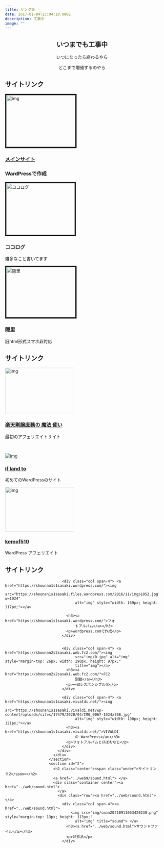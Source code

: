 ```yaml
---
title: リンク集
date: 2017-01-04T15:04:10.000Z
description: 工事中
image: ""
---
```

<h2 style="text-align: center;"><span class="under">いつまでも工事中</span></h2>
      <p style="text-align: center;">いつになったら終わるやら</p>
      <p style="text-align: center;"> どこまで増殖するのやら<strong></strong></p>
      <section id="1" class="gray-back">
        <h2 class="center"><span class="under">サイトリンク</span></h2>
        <div class="container center">
          <div class="row">
            <div class="col span-4"> <a href="http://shounan1s1.wp.xdomain.jp/"><img
                  src="http://shounan1s1.wp.xdomain.jp/wp-content/uploads/2018/04/P1010071.jpg"
                  alt="img" style="width: 226px; height: 169px;" border="4px"></a>
              <h3><a href="http://shounan1s1.wp.xdomain.jp/">メインサイト</a></h3>
              <h3>WardPressで作成</h3>
            </div>
            <div class="col span-4"> <a href="https://shounan-s-sasaki.cocolog-nifty.com/blog/"><img
                  src="https://shounan-s-sasaki.cocolog-nifty.com/blog/17.jpg" alt="ココログ"
                  style="width: 224px; height: 169px;" border="4px"></a>
              <h3>ココログ</h3>
              <p>雑多なこと書いてます</p>
            </div>
            <div class="col span-4">

 <a href="http://shounan1s1sasaki.kakurezato.com/"><img
                  src="http://shounan1s1sasaki.kakurezato.com/top_img/topimg_bac.jpg" alt="隠里" style="width: 226px; height: 164px;"
                  border="4px"></a>
              <h3>隠里</h3>
              <p>旧html形式スマホ非対応</p>
            </div>
          </div>
        </div>
      </section>
      <div class="container">
        <div class="row">
          <div class="col span-12">
            <p></p>
            <h2 class="center"><span class="under">サイトリンク</span></h2>
            <div class="container center">
              <div class="row">
                <div class="col span-4"> <a href="https://plaza.rakuten.co.jp/shounan1s1sasaki/"><img
                      src="https://image.space.rakuten.co.jp/d/strg/ctrl/9/7166dc7b9c795aa910a840c136c4494f958bbdf0.16.2.9.2.jpeg"
                      alt="img" style="width: 226px; height: 151px;"></a>
                  <h3><a href="https://plaza.rakuten.co.jp/shounan1s1sasaki/">楽天</a><a
                      href="https://plaza.rakuten.co.jp/shounan1s1sasaki/">剛腕庶務の
                      魔法 使い</a></h3>
                  <a href="https://plaza.rakuten.co.jp/shounan1s1sasaki/"> </a>
                  最初のアフェリエイトサイト
                  <p><br>
                  </p>
                </div>
                <div class="col span-4"> <a href="http://shounan1s1sasaki.if.land.to/"><img
                      src="http://shounan1s1sasaki.if.land.to/wp-content/uploads/2018/07/50.jpg"
                      alt="img"></a>
                  <h3><a href="http://shounan1s1sasaki.if.land.to/">if land to</a></h3>
                  <p>初めてのWardPressのサイト</p>
                </div>
                <div class="col span-4"> <a href="http://kemof510.s1005.xrea.com/"><img
                      src="http://kemof510.s1005.xrea.com/wp-content/uploads/2020/09/DSCF0198-150x150.jpg"
                      alt="img" style="width: 226px; height: 145px;"></a>
                  <h3><a href="http://kemof510.s1005.xrea.com/">kemof510</a></h3>
                  <p>WardPress アフェリエイト</p>
                </div>
              </div>
            </div>
            <div class="container">
              <div class="row">
                <div class="col span-12">
                  <p></p>
                  <div class="container">
                    <div class="row">
                      <div class="col span-12">
                        <p></p>
                        <section id="1" class="gray-back">
                          <h2 class="center"><span class="under">サイトリンク</span></h2>
                          <div class="container center">
                            <div class="row">

```
                          <div class="col span-4"> <a href="https://shounan1s1sasaki.wordpress.com/"><img
                                src="https://shounan1s1sasaki.files.wordpress.com/2016/11/imgp1052.jpg?w=1024"
                                alt="img" style="width: 169px; height: 117px;"></a>
                                
                            <h3><a href="https://shounan1s1sasaki.wordpress.com/">フォ
                                トアルバム</a></h3>
                            <p>wordpress.comで作成</p>
                          </div>
                          
                          
                          <div class="col span-4"> <a href="https://shounan2s2sasaki.web.fc2.com/"><img
                                src="img/0.jpg" alt="img" style="margin-top: 26px; width: 190px; height: 97px;"
                                title="img"></a>
                            <h3><a href="https://shounan2s2sasaki.web.fc2.com/">FC2
                                別館</a></h3>
                            <p>一部レスポンシブル化</p>
                          </div>
                          
                          <div class="col span-4"> <a href="https://shounan1s1sasaki.vivaldi.net/"><img
                                src="https://shounan1s1sasaki.vivaldi.net/wp-content/uploads/sites/17479/2020/04/IMG_0067-1024x768.jpg"
                                alt="img" style="width: 190px; height: 121px;"></a>
                            <h3><a href="https://shounan1s1sasaki.vivaldi.net/">VIVALDI
                                の WardPress</a></h3>
                            <p>フォトアルバムとほぼおなじ</p>
                          </div>
                        </div>
                      </div>
                    </section>
                    <section id="2">
                      <h2 class="center"><span class="under">サイトリンク2</span></h2>
                      <a href="../web9/sound.html"> </a>
                      <div class="container center"><a href="../web/sound.html">
                        </a>
                        <div class="row"><a href="../web/sound.html"> </a>
                          <div class="col span-4"><a href="../web/sound.html">
                              <img src="img/cman20210911063420230.png" style="margin-top: 13px; height: 113px;"
                                alt="img" title="sound"> </a>
                            <h3><a href="../web/sound.html">サウンドファイル</a></h3>
                            <p>試作品</p>
                          </div>
```